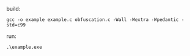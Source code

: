 build:
```
gcc -o example example.c obfuscation.c -Wall -Wextra -Wpedantic -std=c99
```

run:
```
.\example.exe
```